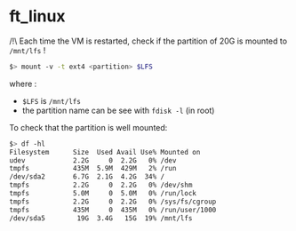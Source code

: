 # ft_linux

/!\ Each time the VM is restarted, check if the partition of 20G is mounted to `/mnt/lfs` ! 
``` bash
$> mount -v -t ext4 <partition> $LFS
```
where :
- `$LFS` is `/mnt/lfs`
- the partition name can be see with `fdisk -l` (in root)

To check that the partition is well mounted:
```bash
$> df -hl
Filesystem      Size  Used Avail Use% Mounted on
udev            2.2G     0  2.2G   0% /dev
tmpfs           435M  5.9M  429M   2% /run
/dev/sda2       6.7G  2.1G  4.2G  34% /
tmpfs           2.2G     0  2.2G   0% /dev/shm
tmpfs           5.0M     0  5.0M   0% /run/lock
tmpfs           2.2G     0  2.2G   0% /sys/fs/cgroup
tmpfs           435M     0  435M   0% /run/user/1000
/dev/sda5        19G  3.4G   15G  19% /mnt/lfs
```

